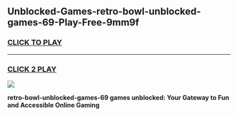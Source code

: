 
## Unblocked-Games-retro-bowl-unblocked-games-69-Play-Free-9mm9f
<h3>
<a href="https://premium76.site?title=retro-bowl-unblocked-games-69&ref=09A">CLICK TO PLAY</a></h3>
<hr>

<h3>
<a href="https://premium76.site?title=retro-bowl-unblocked-games-69&ref=09A">CLICK 2 PLAY</a>
  
</h3>

<a href="https://premium76.site?title=retro-bowl-unblocked-games-69&ref=09A"><img src="https://clearcache.store/games.png"></a>


**retro-bowl-unblocked-games-69 games unblocked: Your Gateway to Fun and Accessible Online Gaming**
